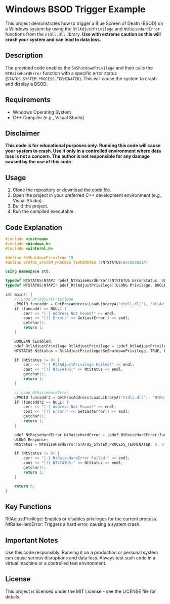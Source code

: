 # Windows BSOD Trigger Example

This project demonstrates how to trigger a Blue Screen of Death (BSOD) on a Windows system by using the `RtlAdjustPrivilege` and `NtRaiseHardError` functions from the `ntdll.dll` library. **Use with extreme caution as this will crash your system and can lead to data loss.**

## Description

The provided code enables the `SeShutdownPrivilege` and then calls the `NtRaiseHardError` function with a specific error status (`STATUS_SYSTEM_PROCESS_TERMINATED`). This will cause the system to crash and display a BSOD.

## Requirements

- Windows Operating System
- C++ Compiler (e.g., Visual Studio)

## Disclaimer

**This code is for educational purposes only. Running this code will cause your system to crash. Use it only in a controlled environment where data loss is not a concern. The author is not responsible for any damage caused by the use of this code.**

## Usage

1. Clone the repository or download the code file.
2. Open the project in your preferred C++ development environment (e.g., Visual Studio).
3. Build the project.
4. Run the compiled executable.

## Code Explanation

```cpp
#include <iostream>
#include <Windows.h>
#include <winternl.h>

#define SeShutdownPrivilege 19
#define STATUS_SYSTEM_PROCESS_TERMINATED ((NTSTATUS)0xC000021A)

using namespace std;

typedef NTSTATUS(NTAPI *pdef_NtRaiseHardError)(NTSTATUS ErrorStatus, ULONG NumberOfParameters, ULONG UnicodeStringParameterMask OPTIONAL, PULONG_PTR Parameters, ULONG ResponseOption, PULONG Response);
typedef NTSTATUS(NTAPI* pdef_RtlAdjustPrivilege)(ULONG Privilege, BOOLEAN Enable, BOOLEAN CurrentThread, PBOOLEAN Enabled);

int main() {
    // Load RtlAdjustPrivilege
    LPVOID funcaddr = GetProcAddress(LoadLibraryA("ntdll.dll"), "RtlAdjustPrivilege");
    if (funcaddr == NULL) {
        cerr << "[-] Address Not Found!" << endl;
        cout << "[!] Error:" << GetLastError() << endl;
        getchar();
        return 1;
    }

    BOOLEAN bEnabled;
    pdef_RtlAdjustPrivilege RtlAdjustPrivilege = (pdef_RtlAdjustPrivilege)funcaddr;
    NTSTATUS NtStatus = RtlAdjustPrivilege(SeShutdownPrivilege, TRUE, FALSE, &bEnabled);

    if (NtStatus != 0) {
        cerr << "[-] RtlAdjustPrivilege Failed!" << endl;
        cout << "[!] NTSTATUS:" << NtStatus << endl;
        getchar();
        return 1;
    }

    // Load NtRaiseHardError
    LPVOID funcaddr2 = GetProcAddress(LoadLibraryA("ntdll.dll"), "NtRaiseHardError");
    if (funcaddr2 == NULL) {
        cerr << "[-] Address Not Found!" << endl;
        cout << "[!] Error:" << GetLastError() << endl;
        getchar();
        return 1;
    }

    pdef_NtRaiseHardError NtRaiseHardError = (pdef_NtRaiseHardError)funcaddr2;
    ULONG Response;
    NtStatus = NtRaiseHardError(STATUS_SYSTEM_PROCESS_TERMINATED, 0, 0, NULL, 6, &Response);

    if (NtStatus != 0) {
        cerr << "[-] NtRaiseHardError Failed!" << endl;
        cout << "[!] NTSTATUS:" << NtStatus << endl;
        getchar();
        return 1;
    }

    return 0;
}
```
## Key Functions
RtlAdjustPrivilege: Enables or disables privileges for the current process.
NtRaiseHardError: Triggers a hard error, causing a system crash.

## Important Notes
Use this code responsibly. Running it on a production or personal system can cause serious disruptions and data loss.
Always test such code in a virtual machine or a controlled test environment.

## License
This project is licensed under the MIT License - see the LICENSE file for details.
